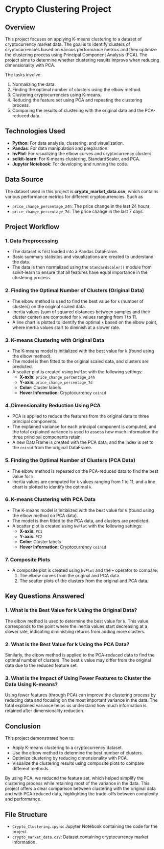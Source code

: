 # Crypto Clustering Project

## Overview

This project focuses on applying K-means clustering to a dataset of cryptocurrency market data. The goal is to identify clusters of cryptocurrencies based on various performance metrics and then optimize the clustering process using Principal Component Analysis (PCA). The project aims to determine whether clustering results improve when reducing dimensionality with PCA.

The tasks involve:
1. Normalizing the data.
2. Finding the optimal number of clusters using the elbow method.
3. Clustering cryptocurrencies using K-means.
4. Reducing the feature set using PCA and repeating the clustering process.
5. Comparing the results of clustering with the original data and the PCA-reduced data.

## Technologies Used

- **Python**: For data analysis, clustering, and visualization.
- **Pandas**: For data manipulation and preparation.
- **hvPlot**: For visualizing the elbow curves and cryptocurrency clusters.
- **scikit-learn**: For K-means clustering, StandardScaler, and PCA.
- **Jupyter Notebook**: For developing and running the code.

## Data Source

The dataset used in this project is **crypto_market_data.csv**, which contains various performance metrics for different cryptocurrencies. Such as
- `price_change_percentage_24h`: The price change in the last 24 hours.
- `price_change_percentage_7d`: The price change in the last 7 days.

## Project Workflow

### 1. Data Preprocessing
- The dataset is first loaded into a Pandas DataFrame.
- Basic summary statistics and visualizations are created to understand the data.
- The data is then normalized using the `StandardScaler()` module from scikit-learn to ensure that all features have equal importance in the clustering process.

### 2. Finding the Optimal Number of Clusters (Original Data)
- The elbow method is used to find the best value for `k` (number of clusters) on the original scaled data.
- Inertia values (sum of squared distances between samples and their cluster center) are computed for `k` values ranging from 1 to 11.
- A line chart is plotted to identify the optimal `k` based on the elbow point, where inertia values start to diminish at a slower rate.

### 3. K-means Clustering with Original Data
- The K-means model is initialized with the best value for `k` (found using the elbow method).
- The model is then fitted to the original scaled data, and clusters are predicted.
- A scatter plot is created using `hvPlot` with the following settings:
  - **X-axis**: `price_change_percentage_24h`
  - **Y-axis**: `price_change_percentage_7d`
  - **Color**: Cluster labels
  - **Hover Information**: Cryptocurrency `coinid`

### 4. Dimensionality Reduction Using PCA
- PCA is applied to reduce the features from the original data to three principal components.
- The explained variance for each principal component is computed, and the total explained variance is used to assess how much information the three principal components retain.
- A new DataFrame is created with the PCA data, and the index is set to the `coinid` from the original DataFrame.

### 5. Finding the Optimal Number of Clusters (PCA Data)
- The elbow method is repeated on the PCA-reduced data to find the best value for `k`.
- Inertia values are computed for `k` values ranging from 1 to 11, and a line chart is plotted to identify the optimal `k`.

### 6. K-means Clustering with PCA Data
- The K-means model is initialized with the best value for `k` (found using the elbow method on PCA data).
- The model is then fitted to the PCA data, and clusters are predicted.
- A scatter plot is created using `hvPlot` with the following settings:
  - **X-axis**: `PC1`
  - **Y-axis**: `PC2`
  - **Color**: Cluster labels
  - **Hover Information**: Cryptocurrency `coinid`

### 7. Composite Plots
- A composite plot is created using `hvPlot` and the `+` operator to compare:
  1. The elbow curves from the original and PCA data.
  2. The scatter plots of the clusters from the original and PCA data.

## Key Questions Answered

### 1. What is the Best Value for k Using the Original Data?
The elbow method is used to determine the best value for `k`. This value corresponds to the point where the inertia values start decreasing at a slower rate, indicating diminishing returns from adding more clusters.

### 2. What is the Best Value for k Using the PCA Data?
Similarly, the elbow method is applied to the PCA-reduced data to find the optimal number of clusters. The best `k` value may differ from the original data due to the reduced feature set.

### 3. What is the Impact of Using Fewer Features to Cluster the Data Using K-means?
Using fewer features (through PCA) can improve the clustering process by reducing data and focusing on the most important variance in the data. The total explained variance helps us understand how much information is retained after dimensionality reduction.

## Conclusion

This project demonstrated how to:
- Apply K-means clustering to a cryptocurrency dataset.
- Use the elbow method to determine the best number of clusters.
- Optimize clustering by reducing dimensionality with PCA.
- Visualize the clustering results using composite plots to compare different methods.

By using PCA, we reduced the feature set, which helped simplify the clustering process while retaining most of the variance in the data. This project offers a clear comparison between clustering with the original data and with PCA-reduced data, highlighting the trade-offs between complexity and performance.

## File Structure

- `Crypto_Clustering.ipynb`: Jupyter Notebook containing the code for the project.
- `crypto_market_data.csv`: Dataset containing cryptocurrency market information.


